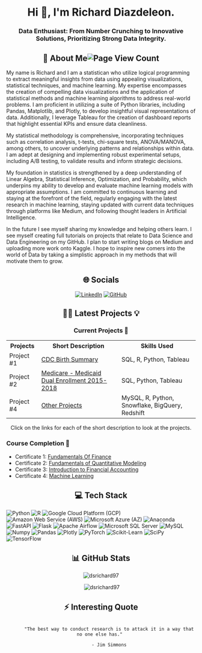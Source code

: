 <h1 align="center">Hi 👋, I'm Richard Diazdeleon.</h1>

<h3 align="center">Data Enthusiast: From Number Crunching to Innovative Solutions, Prioritizing Strong Data Integrity.</h3>

<div>
  <h2 align="center">🌠 About Me<img src="https://komarev.com/ghpvc/?username=dsrichard97&color=orange""  title="Page View Count"></h2>
  <p>
    My name is Richard and I am a statistican who utilize logical programming to extract meaningful insights from data using appealing visualizations, statistical techniques, and machine learning. My expertise encompasses the creation of compelling data visualizations and the application of statistical methods and machine learning algorithms to address real-world problems. I am proficient in utilizing a suite of Python libraries, including Pandas, Matplotlib, and Plotly, to develop insightful visual representations of data. Additionally, I leverage Tableau for the creation of dashboard reports that highlight essential KPIs and ensure data cleanliness.

My statistical methodology is comprehensive, incorporating techniques such as correlation analysis, t-tests, chi-square tests, ANOVA/MANOVA, among others, to uncover underlying patterns and relationships within data. I am adept at designing and implementing robust experimental setups, including A/B testing, to validate results and inform strategic decisions.

My foundation in statistics is strengthened by a deep understanding of Linear Algebra, Statistical Inference, Optimization, and Probability, which underpins my ability to develop and evaluate machine learning models with appropriate assumptions. I am committed to continuous learning and staying at the forefront of the field, regularly engaging with the latest research in machine learning, staying updated with current data techniques through platforms like Medium, and following thought leaders in Artificial Intelligence.
  </p>
  <p>
    In the future I see myself sharing my knowledge and helping others learn. I see myself creating full tutorials on projects that relate to Data Science and Data Engineering on my GitHub. I plan to start writing blogs on Medium and uploading more work onto Kaggle. I hope to inspire new comers into the world of Data by taking a simplistic approach in my methods that will motivate them to grow. 
  </p>
</div>

<div>
  <h2 align="center">🌐 Socials </h2>
  <p align="center">
    <a href="https://www.linkedin.com/in/richarddiazdeleon/" target="_blank"><img src="https://img.shields.io/badge/-LinkedIn-blue?style=for-the-badge&logo=linkedin&logoColor=white" title="LinkedIn"></a>
    <a href="https://dsrichard97.github.io/web/" target="_blank"><img src="https://img.shields.io/badge/-Github-grey?style=for-the-badge&logo=github&logoColor=white" title="GitHub"></a>
  </p>
</div>

<div>
  <h2 align="center">👨‍💻 <span title="check web portfolio below"> Latest Projects </span> 💡</h2>
  <div style="text-align: center;">
  <h3>Current Projects 🌱</h3>
  <table align="center">
    <tr>
      <th>Projects</th>
      <th>Short Description</th>
      <th>Skills Used</th>
    </tr>
    <tr>
      <td>Project #1</td>
      <td><a href="https://github.com/dsrichard97/cdc_births/tree/main">CDC Birth Summary</a></td>
      <td>SQL, R, Python, Tableau</td>
    </tr>
    <tr>
      <td>Project #2</td>
      <td><a href="https://github.com/dsrichard97/Medicare_Dual_Enroll">Medicare - Medicaid Dual Enrollment 2015-2018</a></td>
      <td>SQL, Python, Tableau</td>
    </tr>
    <tr>
      <td>Project #4</td>
      <td><a href="https://github.com/dsrichard97/otherprojects">Other Projects</a></td>
      <td>MySQL, R, Python, Snowflake, BigQuery, Redshift</td>
    </tr>
  </table>
</div>

<div style="text-align: center;">
  Click on the links for each of the short description to look at the projects.
</div>

<h3>Course Completion 👯</h3>
<ul>
  <li>Certificate 1: <a href="https://coursera.org/share/da1f8fe3ffec6c60f5124f369b365f1f">Fundamentals Of Finance</a></li>
  <li>Certificate 2: <a href="https://coursera.org/share/d5f90366a539002560c233f4b2fcfbcb">Fundamentals of Quantitative Modeling</a></li>
  <li>Certificate 3: <a href="https://coursera.org/share/725e57655ad036a580c302627f539fb4">Introduction to Financial Accounting</a></li>
  <li>Certificate 4: <a href="https://coursera.org/share/72677cff1a83e5b5b29b6e7c3c2552df">Machine Learning</a></li>
</ul>


</div>



<div>
  <h2 align="center">💻 Tech Stack</h2>
  <p>
    <img src="https://img.shields.io/badge/python-3670A0?style=plastic&logo=python&logoColor=ffdd54" title="Python">
    <img src="https://img.shields.io/badge/r-%23276DC3.svg?style=plastic&logo=r&logoColor=white" title="R">
    <img src="https://img.shields.io/badge/Google%20Cloud-%234285F4.svg?style=plastic&logo=google-cloud&logoColor=white" title="Google Cloud Platform (GCP)">
    <img src="https://img.shields.io/badge/AWS-%23FF9900.svg?style=plastic&logo=amazon-aws&logoColor=white" title="Amazon Web Service (AWS)">
    <img src="https://img.shields.io/badge/azure-%230072C6.svg?style=plastic&logo=azure-devops&logoColor=white" title="Microsoft Azure (AZ)">
    <img src="https://img.shields.io/badge/Anaconda-%2344A833.svg?style=plastic&logo=anaconda&logoColor=white" title="Anaconda">
    <img src="https://img.shields.io/badge/FastAPI-005571?style=plastic&logo=fastapi" title="FastAPI">
    <img src="https://img.shields.io/badge/flask-%23000.svg?style=plastic&logo=flask&logoColor=white" title="Flask">
    <img src="https://img.shields.io/badge/Apache%20Airflow-017CEE?style=plastic&logo=Apache%20Airflow&logoColor=white" title="Apache Airflow">
    <img src="https://img.shields.io/badge/Microsoft%20SQL%20Sever-CC2927?style=plastic&logo=microsoft%20sql%20server&logoColor=white" title="Microsoft SQL Server">
    <img src="https://img.shields.io/badge/mysql-%2300f.svg?style=plastic&logo=mysql&logoColor=white" title="MySQL">
    <img src="https://img.shields.io/badge/numpy-%23013243.svg?style=plastic&logo=numpy&logoColor=white" title="Numpy">
    <img src="https://img.shields.io/badge/pandas-%23150458.svg?style=plastic&logo=pandas&logoColor=white" title="Pandas">
    <img src="https://img.shields.io/badge/Plotly-%233F4F75.svg?style=plastic&logo=plotly&logoColor=white" title="Plotly">
    <img src="https://img.shields.io/badge/PyTorch-%23EE4C2C.svg?style=plastic&logo=PyTorch&logoColor=white" title="PyTorch">
    <img src="https://img.shields.io/badge/scikit--learn-%23F7931E.svg?style=plastic&logo=scikit-learn&logoColor=white" title="Scikit-Learn">
    <img src="https://img.shields.io/badge/SciPy-%230C55A5.svg?style=plastic&logo=scipy&logoColor=%white" title="SciPy">
    <img src="https://img.shields.io/badge/TensorFlow-%23FF6F00.svg?style=plastic&logo=TensorFlow&logoColor=white" title="TensorFlow">
  </p>
</div>


<div>
  <h2 align="center">📊 GitHub Stats</h2>
  <p align="center"><img src="https://github-readme-stats.vercel.app/api/top-langs?username=dsrichard97&show_icons=true&locale=en&layout=compact" alt="dsrichard97" /></p>

  <p align="center">&nbsp;<img src="https://github-readme-stats.vercel.app/api?username=dsrichard97&show_icons=true&locale=en" alt="dsrichard97" /></p>
</div>

<div>
  <h2 align="center">⚡ Interesting Quote</h2>
  <p align="center">
    <code>
      "The best way to conduct research is to attack it in a way that no one else has." <br>
      - Jim Simmons
    </code>
  </p>
</div>





